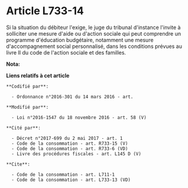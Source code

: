 # Article L733-14

Si la situation du débiteur l'exige, le juge du tribunal d'instance l'invite à solliciter une mesure d'aide ou d'action
sociale qui peut comprendre un programme d'éducation budgétaire, notamment une mesure d'accompagnement social personnalisé,
dans les conditions prévues au livre II du code de l'action sociale et des familles.

**Nota:**



**Liens relatifs à cet article**

	**Codifié par**:

	  - Ordonnance n°2016-301 du 14 mars 2016 - art.

	**Modifié par**:

	  - Loi n°2016-1547 du 18 novembre 2016 - art. 58 (V)

	**Cité par**:

	  - Décret n°2017-699 du 2 mai 2017 - art. 1
	  - Code de la consommation - art. R733-15 (V)
	  - Code de la consommation - art. R733-6 (VD)
	  - Livre des procédures fiscales - art. L145 D (V)

	**Cite**:

	  - Code de la consommation - art. L711-1
	  - Code de la consommation - art. L733-13 (VD)
